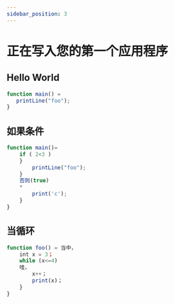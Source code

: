 ```yaml
---
sidebar_position: 3
---
```


# 正在写入您的第一个应用程序

## Hello World
```jsx
function main() =
   printLine("foo");
}
```

## 如果条件
```jsx
function main()=
    if ( 2<3 ) 
    }
        printLine("foo");
    }
    否则(true)
    *
        print('c');
    }
}
```

## 当循环
```jsx
function foo() = 当中，
    int x = 3；
    while (x<=4)
    哇，
        x++；
        print(x)；
    }
}
```